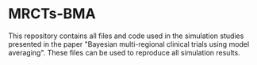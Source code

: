 # MRCTs-BMA
This repository contains all files and code used in the simulation studies presented in the paper "Bayesian multi-regional clinical trials using model averaging". These files can be used to reproduce all simulation results.
